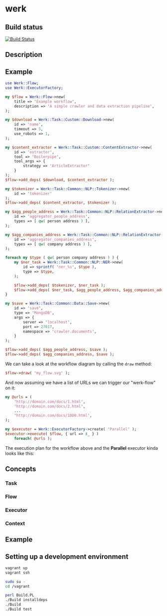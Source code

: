 # werk

## Build status

[![Build Status](https://travis-ci.org/marghidanu/werk.svg?branch=master)](https://travis-ci.org/marghidanu/werk)

## Description

## Example

```perl
use Werk::Flow;
use Werk::ExecutorFactory;

my $flow = Werk::Flow->new(
	title => 'Example workflow',
	description => 'A simple crawler and data extraction pipeline',
);

my $download = Werk::Task::Custom::Download->new(
	id => 'name',
	timeout => 5,
	use_robots => 1,
);

my $content_extractor = Werk::Task::Custom::ContentExtractor->new(
	id => 'extractor',
	tool => 'Boilerpipe',
	tool_args => {
		strategy => 'ArticleExtractor'
	}
);
$flow->add_deps( $download, $content_extractor );

my $tokenizer = Werk::Task::Common::NLP::Tokenizer->new(
	id => 'tokenizer'
);
$flow->add_deps( $content_extractor, $tokenizer );

my $agg_people_address = Werk::Task::Common::NLP::RelationExtractor->new(
	id => 'aggregator_people_address',
	types => [ qw( person address ) ],
);

my $agg_companies_address = Werk::Task::Common::NLP::RelationExtractor->new(
	id => 'aggregator_companies_address',
	types => [ qw( company address ) ],
);

foreach my $type ( qw( person company address ) ) {
	my $ner_task = Werk::Task::Common::NLP::NER->new(
		id => sprintf( 'ner_%s', $type ),
		type => $type,
	);

	$flow->add_deps( $tokenizer, $ner_task );
	$flow->add_deps( $ner_task, $agg_people_address, $agg_companies_address );
}

my $save = Werk::Task::Common::Data::Save->new(
	id => 'save',
	type => 'MongoDB',
	args => {
		server => 'localhost',
		port => 27017,
		namespace => 'crawler.documents',
	}
);

$flow->add_deps( $agg_people_address, $save );
$flow->add_deps( $agg_companies_address, $save );
```

We can take a look at the workflow diagram by calling the `draw` method:

```perl
$flow->draw( 'my_flow.svg' );
```

And now assuming we have a list of URLs we can trigger our "werk-flow" on it:

```perl
my @urls = (
	'http://domain.com/docs/1.html',
	'http://domain.com/docs/2.html',
	...
	'http://domain.com/docs/1000.html',
);

my $executor = Werk::ExecutorFactory->create( 'Parallel' );
$executor->execute( $flow, { url => $_ } )
	foreach( @urls );
```

The execution plan for the workflow above and the **Parallel** executor kinda looks like this:



## Concepts

### Task

### Flow

### Executor

### Context

## Example

## Setting up a development environment

```bash
vagrant up
vagrant ssh

sudo su -
cd /vagrant

perl Build.PL
./Build installdeps
./Build
./Build test
```
